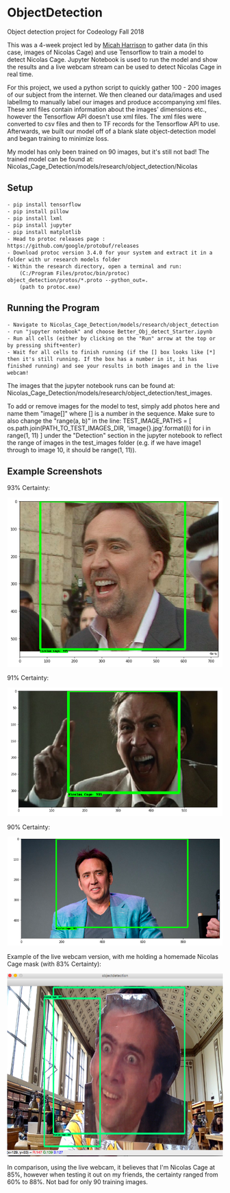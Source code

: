 # ObjectDetection
Object detection project for Codeology Fall 2018

This was a 4-week project led by [Micah Harrison](https://github.com/MicahHarrison) to gather data (in this case, images of Nicolas Cage) and use Tensorflow to train a model to detect Nicolas Cage. Jupyter Notebook is used to run the model and show the results and a live webcam stream can be used to detect Nicolas Cage in real time.

For this project, we used a python script to quickly gather 100 - 200 images of our subject from the internet. We then cleaned our data/images and used labelImg to manually label our images and produce accompanying xml files. These xml files contain information about the images' dimensions etc., however the Tensorflow API doesn't use xml files. The xml files were converted to csv files and then to TF records for the Tensorflow API to use. Afterwards, we built our model off of a blank slate object-detection model and began training to minimize loss.


My model has only been trained on 90 images, but it's still not bad! The trained model can be found at:
Nicolas_Cage_Detection/models/research/object_detection/Nicolas

## Setup

	- pip install tensorflow
	- pip install pillow
	- pip install lxml
	- pip install jupyter
	- pip install matplotlib
	- Head to protoc releases page : https://github.com/google/protobuf/releases
	- Download protoc version 3.4.0 for your system and extract it in a folder with ur research models folder
	- Within the research directory, open a terminal and run:
		(C:/Program Files/protoc/bin/protoc) object_detection/protos/*.proto --python_out=.
		(path to protoc.exe)


## Running the Program
	- Navigate to Nicolas_Cage_Detection/models/research/object_detection
	- run "jupyter notebook" and choose Better_Obj_detect_Starter.ipynb
	- Run all cells (either by clicking on the "Run" arrow at the top or by pressing shift+enter)
	- Wait for all cells to finish running (if the [] box looks like [*] then it's still running. If the box has a number in it, it has finished running) and see your results in both images and in the live webcam!

The images that the jupyter notebook runs can be found at:
Nicolas_Cage_Detection/models/research/object_detection/test_images. 

To add or remove images for the model to test, simply add photos here and name them "image[]" where [] is a number in the sequence. Make sure to also change the "range(a, b)" in the line:
TEST_IMAGE_PATHS = [ os.path.join(PATH_TO_TEST_IMAGES_DIR, 'image{}.jpg'.format(i)) for i in range(1, 11) ]
under the "Detection" section in the jupyter notebook to reflect the range of images in the test_images folder (e.g. if we have image1 through to image 10, it should be range(1, 11)).

## Example Screenshots

93% Certainty:

![93% Certainty](/example_screenshots/nicolas_cage_93_percent.png)

91% Certainty:

![91% Certainty](/example_screenshots/nicolas_cage_91_percent.png)

90% Certainty:

![90% Certainty](/example_screenshots/nicolas_cage_90_percent.png)

Example of the live webcam version, with me holding a homemade Nicolas Cage mask (with 83% Certainty):

![webcam](/example_screenshots/nicolas_cage_webcam_83_percent.png)

In comparison, using the live webcam, it believes that I'm Nicolas Cage at 85%, however when testing it out on my friends, the certainty ranged from 60% to 88%. Not bad for only 90 training images.
